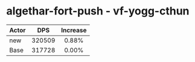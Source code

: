 # algethar-fort-push - vf-yogg-cthun
| Actor | DPS | Increase |
|---|:---:|:---:|
|new|320509|0.88%|
|Base|317728|0.00%|
